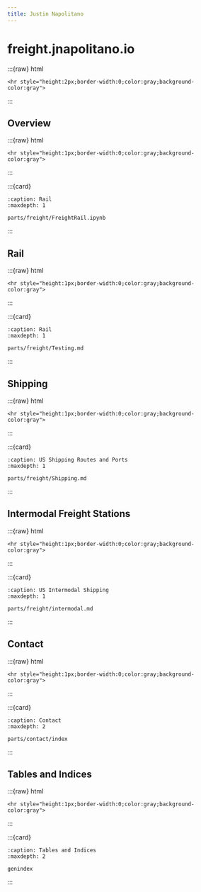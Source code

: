 ```yaml
---
title: Justin Napolitano
---
```

# freight.jnapolitano.io 
:::{raw} html

    <hr style="height:2px;border-width:0;color:gray;background-color:gray">
:::


## Overview

:::{raw} html

    <hr style="height:1px;border-width:0;color:gray;background-color:gray">
:::

:::{card}

```{toctree}
:caption: Rail
:maxdepth: 1

parts/freight/FreightRail.ipynb
```
:::

## Rail 

:::{raw} html

    <hr style="height:1px;border-width:0;color:gray;background-color:gray">
:::

:::{card}

```{toctree}
:caption: Rail
:maxdepth: 1

parts/freight/Testing.md
```
:::

## Shipping 

:::{raw} html

    <hr style="height:1px;border-width:0;color:gray;background-color:gray">
:::

:::{card}

```{toctree}
:caption: US Shipping Routes and Ports
:maxdepth: 1

parts/freight/Shipping.md
```
:::

## Intermodal Freight Stations

:::{raw} html

    <hr style="height:1px;border-width:0;color:gray;background-color:gray">
:::

:::{card}

```{toctree}
:caption: US Intermodal Shipping
:maxdepth: 1

parts/freight/intermodal.md
```
:::


## Contact

:::{raw} html

    <hr style="height:1px;border-width:0;color:gray;background-color:gray">
:::

:::{card}

```{toctree}
:caption: Contact
:maxdepth: 2

parts/contact/index
```
:::


## Tables and Indices

:::{raw} html

    <hr style="height:1px;border-width:0;color:gray;background-color:gray">

:::


:::{card}

```{toctree}
:caption: Tables and Indices
:maxdepth: 2

genindex
```

:::
